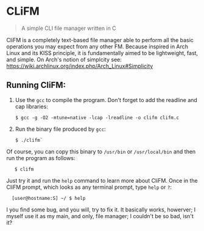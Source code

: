 # CLiFM
> A simple CLI file manager written in C

CliFM is a completely text-based file manager able to perform all the basic operations you may expect from any other FM. Because inspired in Arch Linux and its KISS principle, it is fundamentally aimed to be lightweight, fast, and simple. On Arch's notion of 
simplcity see: https://wiki.archlinux.org/index.php/Arch_Linux#Simplicity

## Running CliFM:

1. Use the `gcc` to compile the program. Don't forget to add the readline and cap libraries: 

       $ gcc -g -O2 -mtune=native -lcap -lreadline -o clifm clifm.c

2. Run the binary file produced by `gcc`:

       $ ./clifm`

Of course, you can copy this binary to `/usr/bin` or `/usr/local/bin` and then run the program as follows:

       $ clifm

Just try it and run the `help` command to learn more about CliFM. Once in the CliFM prompt, which looks as any terminal prompt, type `help` or `?`:

      [user@hostname:S] ~/ $ help

I you find some bug, and you will, try to fix it. It basically works, howerver; I myself use it as my main, and only, file manager;
I couldn't be so bad, isn't it?
